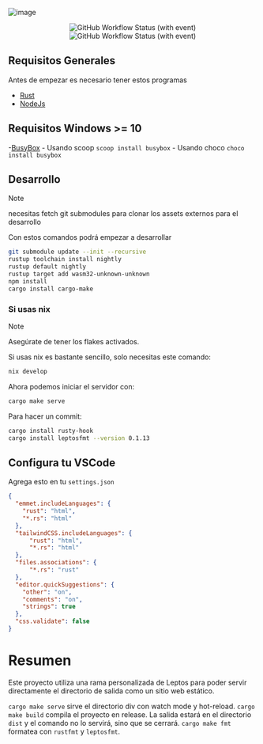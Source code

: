 ![image](https://github.com/RustLangES/RustLangES.github.io/assets/56278796/cc7009a2-a11b-4847-a561-fcc6807e1d98)


<p align="center">
<img alt="GitHub Workflow Status (with event)" src="https://img.shields.io/github/actions/workflow/status/RustLangES/RustLangES.github.io/clippy.yml?label=ci" />
<img alt="GitHub Workflow Status (with event)" src="https://img.shields.io/github/actions/workflow/status/RustLangES/RustLangES.github.io/gh-pages.yml?label=deploy" />
</p>

## Requisitos Generales 
Antes de empezar es necesario tener estos programas
- [Rust](https://rust-lang.org/tools/install)
- [NodeJs](https://nodejs.org)

## Requisitos Windows >= 10 
-[BusyBox](https://busybox.net/)
	- Usando scoop `scoop install busybox`
	- Usando choco  `choco install busybox`

## Desarrollo
> [!NOTE]
> necesitas fetch git submodules para clonar los assets externos para el desarrollo 

Con estos comandos podrá empezar a desarrollar
```bash
git submodule update --init --recursive
rustup toolchain install nightly
rustup default nightly
rustup target add wasm32-unknown-unknown
npm install
cargo install cargo-make
```

### Si usas nix

> [!NOTE]
> Asegúrate de tener los flakes activados.

Si usas nix es bastante sencillo, solo necesitas este comando:
```bash
nix develop
```

Ahora podemos iniciar el servidor con:
```bash
cargo make serve
```

Para hacer un commit:
```bash
cargo install rusty-hook
cargo install leptosfmt --version 0.1.13
```

## Configura tu VSCode
Agrega esto en tu `settings.json`

```json
{
  "emmet.includeLanguages": {
    "rust": "html",
    "*.rs": "html"
  },
  "tailwindCSS.includeLanguages": {
      "rust": "html",
      "*.rs": "html"
  },
  "files.associations": {
      "*.rs": "rust"
  },
  "editor.quickSuggestions": {
    "other": "on",
    "comments": "on",
    "strings": true
  },
  "css.validate": false
}
```



# Resumen
Este proyecto utiliza una rama personalizada de Leptos para poder servir directamente el directorio de salida como un sitio web estático.

`cargo make serve` sirve el directorio div con watch mode y hot-reload. 
`cargo make build` compila el proyecto en release. La salida estará en el directorio `dist` y el comando no lo servirá, sino que se cerrará. 
`cargo make fmt` formatea con `rustfmt` y `leptosfmt`.
